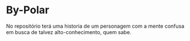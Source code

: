 # By-Polar
No repositório terá uma historia de um personagem com a mente confusa em busca de talvez alto-conhecimento, quem sabe. 
